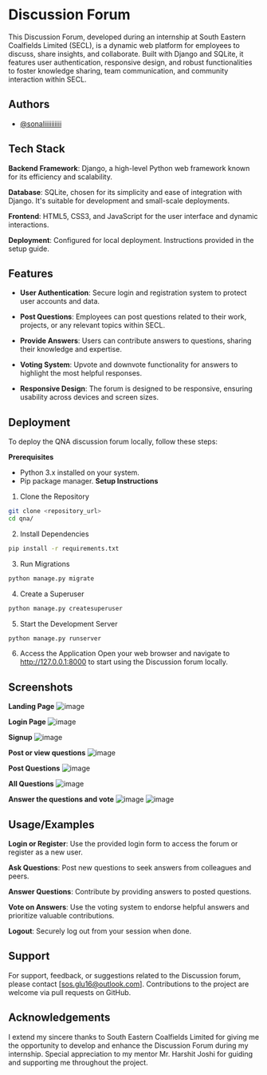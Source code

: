 
# Discussion Forum

This Discussion Forum, developed during an internship at South Eastern Coalfields Limited (SECL), is a dynamic web platform for employees to discuss, share insights, and collaborate. Built with Django and SQLite, it features user authentication, responsive design, and robust functionalities to foster knowledge sharing, team communication, and community interaction within SECL.


## Authors

- [@sonaliiiiiiiiii](https://github.com/sonaliiiiiiiiii)


## Tech Stack

**Backend Framework**: Django, a high-level Python web framework known for its efficiency and scalability.

**Database**: SQLite, chosen for its simplicity and ease of integration with Django. It's suitable for development and small-scale deployments.

**Frontend**: HTML5, CSS3, and JavaScript for the user interface and dynamic interactions.

**Deployment**: Configured for local deployment. Instructions provided in the setup guide.


## Features

- **User Authentication**: Secure login and registration system to protect user accounts and data.

- **Post Questions**: Employees can post questions related to their work, projects, or any relevant topics within SECL.

- **Provide Answers**: Users can contribute answers to questions, sharing their knowledge and expertise.

- **Voting System**: Upvote and downvote functionality for answers to highlight the most helpful responses.

- **Responsive Design**: The forum is designed to be responsive, ensuring usability across devices and screen sizes.

## Deployment

To deploy the QNA discussion forum locally, follow these steps:

**Prerequisites**
- Python 3.x installed on your system.
- Pip package manager.
**Setup Instructions**
1. Clone the Repository

```bash
git clone <repository_url>
cd qna/
```
2. Install Dependencies

```bash
pip install -r requirements.txt
```
3. Run Migrations

```bash
python manage.py migrate
```
4. Create a Superuser
```bash
python manage.py createsuperuser
```
5. Start the Development Server

```bash
python manage.py runserver
```

6. Access the Application
Open your web browser and navigate to http://127.0.0.1:8000 to start using the Discussion forum locally.

## Screenshots
**Landing Page**
![image](https://github.com/sonaliiiiiiiiii/SECL-discussion-forum/assets/125906743/5442be80-0681-4652-9881-f8b31953285c)

**Login Page**
![image](https://github.com/sonaliiiiiiiiii/SECL-discussion-forum/assets/125906743/a2b1c6cb-d496-4cc1-9d10-7d0b589f0af6)

**Signup**
![image](https://github.com/sonaliiiiiiiiii/SECL-discussion-forum/assets/125906743/e23d4466-ee36-4291-a11e-8f318f8527eb)

**Post or view questions**
![image](https://github.com/sonaliiiiiiiiii/SECL-discussion-forum/assets/125906743/947069f4-2bf1-4adb-9a13-42cbc66e8d3c)

**Post Questions**
![image](https://github.com/sonaliiiiiiiiii/SECL-discussion-forum/assets/125906743/7f6e31f7-c1b0-42be-a4a7-edfabeae98d8)

**All Questions**
![image](https://github.com/sonaliiiiiiiiii/SECL-discussion-forum/assets/125906743/707bcd11-3805-45d9-9c30-9608024efa61)

**Answer the questions and vote**
![image](https://github.com/sonaliiiiiiiiii/SECL-discussion-forum/assets/125906743/21295bc1-900f-4ab4-8444-9d10cbc066b1)
![image](https://github.com/sonaliiiiiiiiii/SECL-discussion-forum/assets/125906743/91ba5e1a-ac23-4b4d-9b67-050aa809b6d3)


## Usage/Examples

**Login or Register**: Use the provided login form to access the forum or register as a new user.

**Ask Questions**: Post new questions to seek answers from colleagues and peers.

**Answer Questions**: Contribute by providing answers to posted questions.

**Vote on Answers**: Use the voting system to endorse helpful answers and prioritize valuable contributions.

**Logout**: Securely log out from your session when done.


## Support

For support, feedback, or suggestions related to the Discussion forum, please contact [sos.glu16@outlook.com]. Contributions to the project are welcome via pull requests on GitHub.


## Acknowledgements

I extend my sincere thanks to South Eastern Coalfields Limited for giving me the opportunity to develop and enhance the Discussion Forum during my internship. Special appreciation to my mentor Mr. Harshit Joshi for guiding and supporting me throughout the project.

